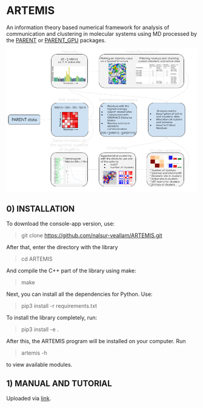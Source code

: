# ARTEMIS
An information theory based numerical framework for analysis of communication and clustering in molecular systems using MD processed by the [PARENT](https://github.com/markusfleck/PARENT) or [PARENT_GPU](https://github.com/markusfleck/PARENT_GPU) packages.

![Framework scheme](framework_scheme.png) 

## 0) INSTALLATION
To download the console-app version, use:

> git clone https://github.com/nalsur-veallam/ARTEMIS.git

After that, enter the directory with the library

> cd ARTEMIS

And compile the C++ part of the library using make:

> make

Next, you can install all the dependencies for Python. Use:

> pip3 install -r requirements.txt

To install the library completely, run:

> pip3 install -e .

After this, the ARTEMIS program will be installed on your computer. Run

> artemis -h

to view available modules.

## 1) MANUAL AND TUTORIAL

Uploaded via [link](https://nalsur-veallam.github.io/ARTEMIS/).
